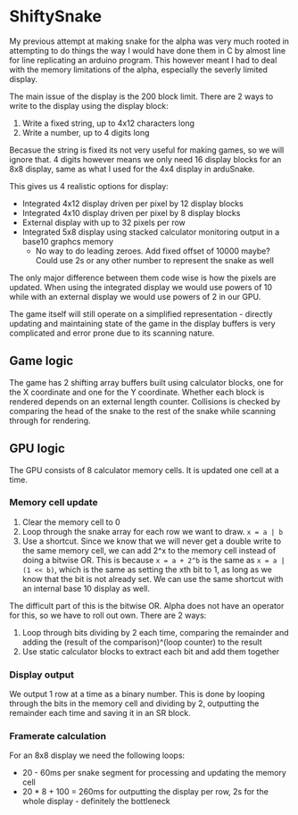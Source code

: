 # ShiftySnake

My previous attempt at making snake for the alpha was very much rooted in attempting to do things the way I would have done them in C by almost line for line replicating an arduino program. This however meant I had to deal with the memory limitations of the alpha, especially the severly limited display.

The main issue of the display is the 200 block limit. There are 2 ways to write to the display using the display block:

1. Write a fixed string, up to 4x12 characters long
2. Write a number, up to 4 digits long

Becasue the string is fixed its not very useful for making games, so we will ignore that. 4 digits however means we only need 16 display blocks for an 8x8 display, same as what I used for the 4x4 display in arduSnake.

This gives us 4 realistic options for display:

* Integrated 4x12 display driven per pixel by 12 display blocks
* Integrated 4x10 display driven per pixel by 8 display blocks
* External display with up to 32 pixels per row
* Integrated 5x8 display using stacked calculator monitoring output in a base10 graphcs memory
  - No way to do leading zeroes. Add fixed offset of 10000 maybe? Could use 2s or any other number to represent the snake as well

The only major difference between them code wise is how the pixels are updated. When using the integrated display we would use powers of 10 while with an external display we would use powers of 2 in our GPU.

The game itself will still operate on a simplified representation - directly updating and maintaining state of the game in the display buffers is very complicated and error prone due to its scanning nature.

## Game logic

The game has 2 shifting array buffers built using calculator blocks, one for the X coordinate and one for the Y coordinate. Whether each block is rendered depends on an external length counter. Collisions is checked by comparing the head of the snake to the rest of the snake while scanning through for rendering.

## GPU logic

The GPU consists of 8 calculator memory cells. It is updated one cell at a time.

### Memory cell update

1. Clear the memory cell to 0
2. Loop through the snake array for each row we want to draw. `x = a | b`
3. Use a shortcut. Since we know that we will never get a double write to the same memory cell, we can add 2^x to the memory cell instead of doing a bitwise OR. This is because `x = a + 2^b` is the same as `x = a | (1 << b)`, which is the same as setting the xth bit to 1, as long as we know that the bit is not already set. We can use the same shortcut with an internal base 10 display as well.

The difficult part of this is the bitwise OR. Alpha does not have an operator for this, so we have to roll out own. There are 2 ways:

1. Loop through bits dividing by 2 each time, comparing the remainder and adding the (result of the comparison)^(loop counter) to the result
2. Use static calculator blocks to extract each bit and add them together

### Display output

We output 1 row at a time as a binary number. This is done by looping through the bits in the memory cell and dividing by 2, outputting the remainder each time and saving it in an SR block.

### Framerate calculation

For an 8x8 display we need the following loops:

* 20 - 60ms per snake segment for processing and updating the memory cell
* 20 * 8 + 100 = 260ms for outputting the display per row, 2s for the whole display - definitely the bottleneck
